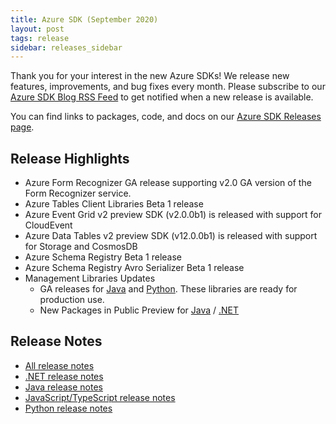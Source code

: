 ```yaml
---
title: Azure SDK (September 2020)
layout: post
tags: release
sidebar: releases_sidebar
---
```


Thank you for your interest in the new Azure SDKs! We release new features, improvements, and bug fixes every month. Please subscribe to our [Azure SDK Blog RSS Feed](https://devblogs.microsoft.com/azure-sdk/feed) to get notified when a new release is available.

You can find links to packages, code, and docs on our [Azure SDK Releases page](https://aka.ms/azsdk/releases).

## Release Highlights

* Azure Form Recognizer GA release supporting v2.0 GA version of the Form Recognizer service.
* Azure Tables Client Libraries Beta 1 release
* Azure Event Grid v2 preview SDK (v2.0.0b1) is released with support for CloudEvent
* Azure Data Tables v2 preview SDK (v12.0.0b1) is released with support for Storage and CosmosDB
* Azure Schema Registry Beta 1 release
* Azure Schema Registry Avro Serializer Beta 1 release
* Management Libraries Updates
    - GA releases for [Java](java.md) and [Python](python.md). These libraries are ready for production use.
    - New Packages in Public Preview for [Java](java.md) / [.NET](dotnet.md)

## Release Notes

* [All release notes](index.md)
* [.NET release notes](dotnet.md)
* [Java release notes](java.md)
* [JavaScript/TypeScript release notes](js.md)
* [Python release notes](python.md)
